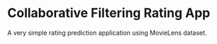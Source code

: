 # Collaborative Filtering Rating App

A very simple rating prediction application using MovieLens dataset.
